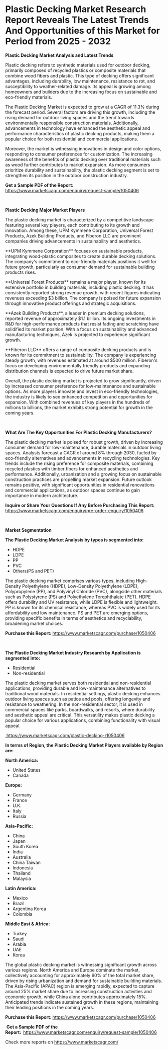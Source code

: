 <p><h1>Plastic Decking Market Research Report Reveals The Latest Trends And Opportunities of this Market for Period from 2025 - 2032</h1></p><p><strong>Plastic Decking Market Analysis and Latest Trends</strong></p>
<p><p>Plastic decking refers to synthetic materials used for outdoor decking, primarily composed of recycled plastics or composite materials that combine wood fibers and plastic. This type of decking offers significant advantages, including durability, low maintenance, resistance to rot, and susceptibility to weather-related damage. Its appeal is growing among homeowners and builders due to the increasing focus on sustainable and eco-friendly materials.</p><p>The Plastic Decking Market is expected to grow at a CAGR of 11.3% during the forecast period. Several factors are driving this growth, including the rising demand for outdoor living spaces and the trend towards environmentally responsible construction materials. Additionally, advancements in technology have enhanced the aesthetic appeal and performance characteristics of plastic decking products, making them a popular choice for both residential and commercial applications.</p><p>Moreover, the market is witnessing innovations in design and color options, responding to consumer preferences for customization. The increasing awareness of the benefits of plastic decking over traditional materials such as wood further contributes to market expansion. As more consumers prioritize durability and sustainability, the plastic decking segment is set to strengthen its position in the outdoor construction industry.</p></p>
<p><strong>Get a Sample PDF of the Report:&nbsp;</strong> <a href="https://www.marketscagr.com/enquiry/request-sample/1050406?utm_campaign=3045&utm_medium=2&utm_source=Github&utm_content=ia&utm_term=05032025&utm_id=plastic-decking">https://www.marketscagr.com/enquiry/request-sample/1050406</a></p>
<p>&nbsp;</p>
<p><strong>Plastic Decking Major Market Players</strong></p>
<p><p>The plastic decking market is characterized by a competitive landscape featuring several key players, each contributing to its growth and innovation. Among these, UPM Kymmene Corporation, Universal Forest Products, Azek Building Products, and Fiberon LLC are prominent companies driving advancements in sustainability and aesthetics.</p><p>**UPM Kymmene Corporation** focuses on sustainable products, integrating wood-plastic composites to create durable decking solutions. The company's commitment to eco-friendly materials positions it well for future growth, particularly as consumer demand for sustainable building products rises.</p><p>**Universal Forest Products** remains a major player, known for its extensive portfolio in building materials, including plastic decking. It has consistently reported strong revenue growth, with recent figures indicating revenues exceeding $3 billion. The company is poised for future expansion through innovative product offerings and strategic acquisitions.</p><p>**Azek Building Products**, a leader in premium decking solutions, reported revenue of approximately $1.1 billion. Its ongoing investments in R&D for high-performance products that resist fading and scratching have solidified its market position. With a focus on sustainability and advanced manufacturing techniques, Azek is projected to experience significant growth.</p><p>**Fiberon LLC** offers a range of composite decking products and is known for its commitment to sustainability. The company is experiencing steady growth, with revenues estimated at around $500 million. Fiberon's focus on developing environmentally friendly products and expanding distribution channels is expected to drive future market share.</p><p>Overall, the plastic decking market is projected to grow significantly, driven by increased consumer preference for low-maintenance and sustainable options. As more players innovate and invest in eco-friendly technologies, the industry is likely to see enhanced competition and opportunities for expansion. With combined revenues of key players in the hundreds of millions to billions, the market exhibits strong potential for growth in the coming years.</p></p>
<p>&nbsp;</p>
<p><strong>What Are The Key Opportunities For Plastic Decking Manufacturers?</strong></p>
<p><p>The plastic decking market is poised for robust growth, driven by increasing consumer demand for low-maintenance, durable materials in outdoor living spaces. Analysts forecast a CAGR of around 8% through 2030, fueled by eco-friendly alternatives and advancements in recycling technologies. Key trends include the rising preference for composite materials, combining recycled plastics with timber fibers for enhanced aesthetics and performance. Additionally, urbanization and a growing focus on sustainable construction practices are propelling market expansion. Future outlook remains positive, with significant opportunities in residential renovations and commercial applications, as outdoor spaces continue to gain importance in modern architecture.</p></p>
<p><strong>Inquire or Share Your Questions If Any Before Purchasing This Report:</strong> <a href="https://www.marketscagr.com/enquiry/pre-order-enquiry/1050406?utm_campaign=3045&utm_medium=2&utm_source=Github&utm_content=ia&utm_term=05032025&utm_id=plastic-decking">https://www.marketscagr.com/enquiry/pre-order-enquiry/1050406</a></p>
<p>&nbsp;</p>
<p><strong>Market Segmentation</strong></p>
<p><strong>The Plastic Decking Market Analysis by types is segmented into:</strong></p>
<p><ul><li>HDPE</li><li>LDPE</li><li>PP</li><li>PVC</li><li>Others(PS and PET)</li></ul></p>
<p><p>The plastic decking market comprises various types, including High-Density Polyethylene (HDPE), Low-Density Polyethylene (LDPE), Polypropylene (PP), and Polyvinyl Chloride (PVC), alongside other materials such as Polystyrene (PS) and Polyethylene Terephthalate (PET). HDPE offers durability and UV resistance, while LDPE is flexible and lightweight. PP is known for its chemical resistance, whereas PVC is widely used for its affordability and low maintenance. PS and PET are emerging options, providing specific benefits in terms of aesthetics and recyclability, broadening market choices.</p></p>
<p><strong>Purchase this Report:&nbsp;</strong><a href="https://www.marketscagr.com/purchase/1050406?utm_campaign=3045&utm_medium=2&utm_source=Github&utm_content=ia&utm_term=05032025&utm_id=plastic-decking">https://www.marketscagr.com/purchase/1050406</a></p>
<p>&nbsp;</p>
<p><strong>The Plastic Decking Market Industry Research by Application is segmented into:</strong></p>
<p><ul><li>Residential</li><li>Non-residential</li></ul></p>
<p><p>The plastic decking market serves both residential and non-residential applications, providing durable and low-maintenance alternatives to traditional wood materials. In residential settings, plastic decking enhances outdoor living spaces such as patios and pools, offering longevity and resistance to weathering. In the non-residential sector, it is used in commercial spaces like parks, boardwalks, and resorts, where durability and aesthetic appeal are critical. This versatility makes plastic decking a popular choice for various applications, combining functionality with visual appeal.</p></p>
<p><a href="https://www.marketscagr.com/plastic-decking-r1050406?utm_campaign=3045&utm_medium=2&utm_source=Github&utm_content=ia&utm_term=05032025&utm_id=plastic-decking">&nbsp;https://www.marketscagr.com/plastic-decking-r1050406</a></p>
<p><strong>In terms of Region, the Plastic Decking Market Players available by Region are:</strong></p>
<p>
    <p> <strong> North America: </strong>
        <ul>
            <li>United States</li>
            <li>Canada</li>
        </ul>
        </p> 
    <p> <strong> Europe: </strong>
        <ul>
            <li>Germany</li>
            <li>France</li>
            <li>U.K.</li>
            <li>Italy</li>
            <li>Russia</li>
        </ul>
        </p> 
    <p> <strong> Asia-Pacific: </strong>
        <ul>
            <li>China</li>
            <li>Japan</li>
            <li>South Korea</li>
            <li>India</li>
            <li>Australia</li>
            <li>China Taiwan</li>
            <li>Indonesia</li>
            <li>Thailand</li>
            <li>Malaysia</li>
        </ul>
        </p> 
    <p> <strong> Latin America: </strong>
        <ul>
            <li>Mexico</li>
            <li>Brazil</li>
            <li>Argentina Korea</li>
            <li>Colombia</li>
        </ul>
        </p> 
    <p> <strong> Middle East & Africa: </strong>
        <ul>
            <li>Turkey</li>
            <li>Saudi</li>
            <li>Arabia</li>
            <li>UAE</li>
            <li>Korea</li>
        </ul>
    </p>
    </p>
<p><p>The global plastic decking market is witnessing significant growth across various regions. North America and Europe dominate the market, collectively accounting for approximately 60% of the total market share, driven by rising urbanization and demand for sustainable building materials. The Asia-Pacific (APAC) region is emerging rapidly, expected to capture around 25% market share due to increasing construction activities and economic growth, while China alone contributes approximately 15%. Anticipated trends indicate sustained growth in these regions, maintaining their leading positions in the coming years.</p></p>
<p><strong>Purchase this Report: </strong><a href="https://www.marketscagr.com/purchase/1050406?utm_campaign=3045&utm_medium=2&utm_source=Github&utm_content=ia&utm_term=05032025&utm_id=plastic-decking">https://www.marketscagr.com/purchase/1050406</a></p>
<p>&nbsp;<strong>Get a Sample PDF of the Report:&nbsp;&nbsp;</strong><a href="https://www.marketscagr.com/enquiry/request-sample/1050406?utm_campaign=3045&utm_medium=2&utm_source=Github&utm_content=ia&utm_term=05032025&utm_id=plastic-decking">https://www.marketscagr.com/enquiry/request-sample/1050406</a></p>
<p><strong></strong></p>
<p>Check more reports on <a href="https://www.marketscagr.com/?utm_campaign=3045&utm_medium=2&utm_source=Github&utm_content=ia&utm_term=05032025&utm_id=plastic-decking">https://www.marketscagr.com/</a></p>